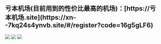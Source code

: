 <h2>
  亏本机场(目前用到的性价比最高的机场)：[https://亏本机场.site](https://xn--7kq24s4ynvb.site/#/register?code=16g5gLF6)
</h2>

<div class="cheap-vpn-recommendation">
  <img src="https://github.com/vfdeclnc/cheap-vpn-recommendation/assets/138665345/a7a37ff8-a566-4d27-b93a-b8db466cb0b7"/>
  <img src="https://github.com/vfdeclnc/cheap-vpn-recommendation/assets/138665345/e33b74ac-c060-485e-9eab-9f3475713040"/>
  <img src="https://github.com/vfdeclnc/cheap-vpn-recommendation/assets/138665345/b798769c-2bc6-4754-9af1-dc0b546e386a"/>
</div>

<style></style>
